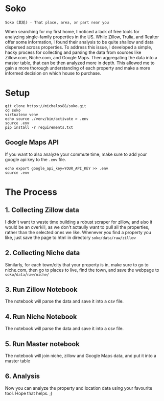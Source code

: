 # Soko 

```
Soko (其処) - That place, area, or part near you
```

When searching for my first home, I noticed a lack of free tools for analyzing single-family properties in the US. 
While Zillow, Trulia, and Realtor offer some information, I found their analysis to be quite shallow and data dispersed across properties. 
To address this issue, I developed a simple, hacky process for collecting and parsing the data from sources like Zillow.com, Niche.com, and Google Maps.
Then aggregating the data into a master table, that can be then analyzed more in depth.
This allowed me to gain a more thorough understanding of each property and make a more informed decision on which house to purchase.

# Setup

```
git clone https://michalos88/soko.git
cd soko
virtualenv venv
echo source ./venv/bin/activate > .env
source .env
pip install -r requirements.txt
````

## Google Maps API
If you want to also analyze your commute time, make sure to add your google api key to the `.env` file. 
```
echo export google_api_key=YOUR_API_KEY >> .env
source .env
```

# The Process
 
## 1. Collecting Zillow data

I didn't want to waste time building a robust scraper for zillow, and also it would be an overkill, as we don't actaully want to pull all the properties, rather than the selected ones we like.
Whenever you find a property you like, just save the page to html in directory `soko/data/raw/zillow`

## 2. Collecting Niche data

Similarly, for each town/city that your property is in, make sure to go to niche.com, then go to places to live, find the town, and save the webpage to `soko/data/raw/niche/`

## 3. Run Zillow Notebook

The notebook will parse the data and save it into a csv file.

## 4. Run Niche Notebook

The notebook will parse the data and save it into a csv file.

## 5. Run Master notebook

The notebook will join niche, zillow and Google Maps data, and put it into a master table

## 6. Analysis

Now you can analyze the property and location data using your favourite tool. Hope that helps. ;)
